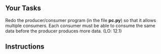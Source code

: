 <!-- manual -->

## Your Tasks

Redo the producer/consumer program (in the file **pc.py**) so that it allows multiple consumers. Each consumer must be able to consume the same data before the producer produces more data. (LO: 12.1)

## Instructions
